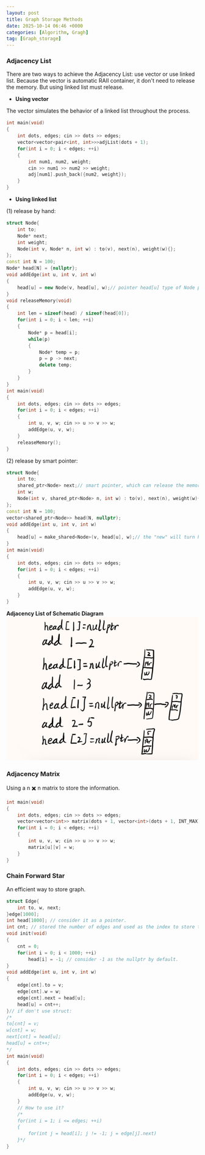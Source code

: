 ```yaml
---
layout: post
title: Graph Storage Methods
date: 2025-10-14 06:46 +0000
categories: [Algorithm, Gragh]
tag: [Graph_storage]
---
```

### **Adjacency List**

There are two ways to achieve the Adjacency List: use vector or use linked list. Because the vector is automatic RAII container, it don't need to release the memory. But using linked list must release.

- **Using vector**

The vector simulates the behavior of a linked list throughout the process.

```c++
int main(void)
{
    int dots, edges; cin >> dots >> edges;
    vector<vector<pair<int, int>>>adjList(dots + 1);
    for(int i = 0; i < edges; ++i)
    {
        int num1, num2, weight;
        cin >> num1 >> num2 >> weight;
        adj[num1].push_back({num2, weight});
    }
}
```

- **Using linked list**

(1) release by hand:

```c++
struct Node{
    int to;
    Node* next;
    int weight;
    Node(int v, Node* n, int w) : to(v), next(n), weight(w){};
};
const int N = 100;
Node* head[N] = {nullptr};
void addEdge(int u, int v, int w)
{
    head[u] = new Node(v, head[u], w);// pointer head[u] type of Node point the address of the address of the new Node. If the same head[u] appears again, 
}
void releaseMemory(void)
{
    int len = sizeof(head) / sizeof(head[0]);
    for(int i = 0; i < len; ++i)
    {
        Node* p = head[i];
        while(p)
        {
            Node* temp = p;
            p = p -> next;
            delete temp;
        }
    }
}
int main(void)
{
    int dots, edges; cin >> dots >> edges;
    for(int i = 0; i < edges; ++i)
    {
        int u, v, w; cin >> u >> v >> w;
        addEdge(u, v, w);
    }
    releaseMemory();
}
```

(2) release by smart pointer:

```c++
struct Node{
    int to;
    shared_ptr<Node> next;// smart pointer, which can release the memory automatically.
    int w;
    Node(int v, shared_ptr<Node> n, int w) : to(v), next(n), weight(w){};
};
const int N = 100;
vector<shared_ptr<Node>> head(N, nullptr);
void addEdge(int u, int v, int w)
{
    head[u] = make_shared<Node>(v, head[u], w);// the "new" will turn head into a traditional pointer.
}
int main(void)
{
    int dots, edges; cin >> dots >> edges;
    for(int i = 0; i < edges; ++i)
    {
        int u, v, w; cin >> u >> v >> w;
        addEdge(u, v, w);
    }
}
```

**Adjacency List of Schematic Diagram**
![alt text](/assets/images/Adjacency_linked_list.jpeg)

### **Adjacency Matrix**

Using a n ✖️ n matrix to store the information.

```c++
int main(void)
{
    int dots, edges; cin >> dots >> edges;
    vector<vector<int>> matrix(dots + 1, vector<int>(dots + 1, INT_MAX));
    for(int i = 0; i < edges; ++i)
    {
        int u, v, w; cin >> u >> v >> w;
        matrix[u][v] = w;
    }
}
```

### **Chain Forward Star**

An efficient way to store graph.

```c++
struct Edge{
    int to, w, next;
}edge[1000];
int head[1000]; // consider it as a pointer.
int cnt; // stored the number of edges and used as the index to store the information of new edge;
void init(void)
{
    cnt = 0;
    for(int i = 0; i < 1000; ++i)
        head[i] = -1; // consider -1 as the nullptr by default.
}
void addEdge(int u, int v, int w)
{
    edge[cnt].to = v;
    edge[cnt].w = w;
    edge[cnt].next = head[u];
    head[u] = cnt++;
}// if don't use struct:
/*
to[cnt] = v;
w[cnt] = w;
next[cnt] = head[u];
head[u] = cnt++;
*/
int main(void)
{
    int dots, edges; cin >> dots >> edges;
    for(int i = 0; i < edges; ++i)
    {
        int u, v, w; cin >> u >> v >> w;
        addEdge(u, v, w);
    }
    // How to use it?
    /*
    for(int i = 1; i <= edges; ++i)
    {
        for(int j = head[i]; j != -1; j = edge[j].next)
    }*/
}
```
